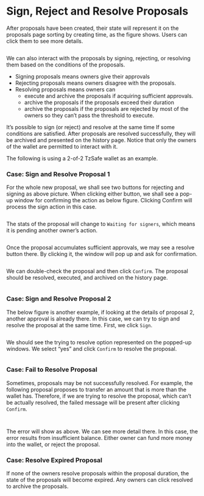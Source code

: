 # Sign, Reject and Resolve Proposals

After proposals have been created, their state will represent it on the proposals page sorting by creating time, as the figure shows. Users can click them to see more details.&#x20;

<figure><img src="../assets/image (59).png" alt=""><figcaption></figcaption></figure>

We can also interact with the proposals by signing, rejecting, or resolving them based on the conditions of the proposals.

* Signing proposals means owners give their approvals
* Rejecting proposals means owners disagree with the proposals.
* Resolving proposals means owners can
  * execute and archive the proposals if acquiring sufficient approvals.
  * archive the proposals if the proposals exceed their duration
  * archive the proposals if the proposals are rejected by most of the owners so they can’t pass the threshold to execute.

It’s possible to sign (or reject) and resolve at the same time If some conditions are satisfied. After proposals are resolved successfully, they will be archived and presented on the history page. Notice that only the owners of the wallet are permitted to interact with it.

The following is using a 2-of-2 TzSafe wallet as an example.

### Case: Sign and Resolve Proposal 1 <a href="#4aa78d07-9469-4fbe-9ad8-ca0556852e43" id="4aa78d07-9469-4fbe-9ad8-ca0556852e43"></a>

For the whole new proposal, we shall see two buttons for rejecting and signing as above picture. When clicking either button, we shall see a pop-up window for confirming the action as below figure. Clicking Confirm will process the sign action in this case.

<figure><img src="../assets/image (58).png" alt=""><figcaption></figcaption></figure>

The stats of the proposal will change to `Waiting for signers`, which means it is pending another owner’s action.

<figure><img src="../assets/image (21).png" alt=""><figcaption></figcaption></figure>

Once the proposal accumulates sufficient approvals, we may see a resolve button there. By clicking it, the window will pop up and ask for confirmation.

<figure><img src="../assets/image (34).png" alt=""><figcaption></figcaption></figure>

We can double-check the proposal and then click `Confirm`. The proposal should be resolved, executed, and archived on the history page.

<figure><img src="../assets/image (46).png" alt=""><figcaption></figcaption></figure>

### Case: Sign and Resolve Proposal 2 <a href="#abeceeda-381c-46e0-980b-eb8a0323a014" id="abeceeda-381c-46e0-980b-eb8a0323a014"></a>

The below figure is another example, if looking at the details of proposal 2, another approval is already there. In this case, we can try to sign and resolve the proposal at the same time. First, we click `Sign`.

<figure><img src="../assets/image (8).png" alt=""><figcaption></figcaption></figure>

We should see the trying to resolve option represented on the popped-up windows. We select “yes” and click `Confirm` to resolve the proposal.

<figure><img src="../assets/image (28).png" alt=""><figcaption></figcaption></figure>

### Case: Fail to Resolve Proposal <a href="#544a2e9e-4625-4305-ad56-39bc95ac8f94" id="544a2e9e-4625-4305-ad56-39bc95ac8f94"></a>

Sometimes, proposals may be not successfully resolved. For example, the following proposal proposes to transfer an amount that is more than the wallet has. Therefore, if we are trying to resolve the proposal, which can’t be actually resolved, the failed message will be present after clicking `Confirm`.

<figure><img src="../assets/image (31).png" alt=""><figcaption></figcaption></figure>

<figure><img src="../assets/image (27).png" alt=""><figcaption></figcaption></figure>

The error will show as above. We can see more detail there. In this case, the error results from insufficient balance. Either owner can fund more money into the wallet, or reject the proposal.

### Case: Resolve Expired Proposal <a href="#c19b6f64-f1b9-40e8-aadd-088b9eb8883b" id="c19b6f64-f1b9-40e8-aadd-088b9eb8883b"></a>

If none of the owners resolve proposals within the proposal duration, the state of the proposals will become expired. Any owners can click resolved to archive the proposals.

<figure><img src="../assets/image (20).png" alt=""><figcaption></figcaption></figure>

